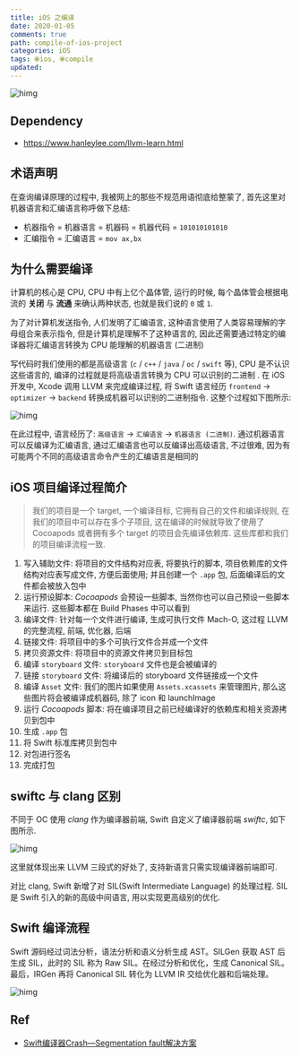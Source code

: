 ```yaml
---
title: iOS 之编译
date: 2020-01-05
comments: true
path: compile-of-ios-project
categories: iOS
tags: ⦿ios, ⦿compile
updated:
---
```


![himg](https://a.hanleylee.com/HKMS/2020-02-29-LLVM.png?x-oss-process=style/WaMa)

<!-- more -->

## Dependency

<!-- ../basic/blog-llvm-learn.md -->
- <https://www.hanleylee.com/llvm-learn.html>

## 术语声明

在查询编译原理的过程中, 我被网上的那些不规范用语彻底给整蒙了, 首先这里对机器语言和汇编语言称呼做下总结:

- 机器指令 = 机器语言 = 机器码 = 机器代码 = `101010101010`
- 汇编指令 = 汇编语言 = `mov ax,bx`

## 为什么需要编译

计算机的核心是 CPU, CPU 中有上亿个晶体管, 运行的时候, 每个晶体管会根据电流的 **关闭** 与 **流通** 来确认两种状态, 也就是我们说的 `0` 或 `1`.

为了对计算机发送指令, 人们发明了汇编语言, 这种语言使用了人类容易理解的字母组合来表示指令, 但是计算机是理解不了这种语言的, 因此还需要通过特定的编译器将汇编语言转换为 CPU 能理解的机器语言 (二进制)

写代码时我们使用的都是高级语言 (`c` / `c++` / `java` / `oc` / `swift` 等), CPU 是不认识这些语言的, 编译的过程就是将高级语言转换为 CPU 可以识别的二进制 . 在 iOS 开发中, Xcode 调用 LLVM 来完成编译过程, 将 Swift 语言经历 `frontend` -> `optimizer` -> `backend` 转换成机器可以识别的二进制指令. 这整个过程如下图所示:

![himg](https://a.hanleylee.com/HKMS/2020-02-29-LLVM.png?x-oss-process=style/WaMa)

在此过程中, 语言经历了: `高级语言` -> `汇编语言` -> `机器语言 (二进制)`. 通过机器语言可以反编译为汇编语言, 通过汇编语言也可以反编译出高级语言, 不过很难, 因为有可能两个不同的高级语言命令产生的汇编语言是相同的

## iOS 项目编译过程简介

> 我们的项目是一个 target, 一个编译目标, 它拥有自己的文件和编译规则, 在我们的项目中可以存在多个子项目, 这在编译的时候就导致了使用了 Cocoapods 或者拥有多个 target 的项目会先编译依赖库. 这些库都和我们的项目编译流程一致.

1. 写入辅助文件: 将项目的文件结构对应表, 将要执行的脚本, 项目依赖库的文件结构对应表写成文件, 方便后面使用; 并且创建一个 `.app` 包, 后面编译后的文件都会被放入包中
2. 运行预设脚本: *Cocoapods* 会预设一些脚本, 当然你也可以自己预设一些脚本来运行. 这些脚本都在 Build Phases 中可以看到
3. 编译文件: 针对每一个文件进行编译, 生成可执行文件 Mach-O, 这过程 LLVM 的完整流程, 前端, 优化器, 后端
4. 链接文件: 将项目中的多个可执行文件合并成一个文件
5. 拷贝资源文件: 将项目中的资源文件拷贝到目标包
6. 编译 `storyboard` 文件: `storyboard` 文件也是会被编译的
7. 链接 `storyboard` 文件: 将编译后的 storyboard 文件链接成一个文件
8. 编译 `Asset` 文件: 我们的图片如果使用 `Assets.xcassets` 来管理图片, 那么这些图片将会被编译成机器码, 除了 icon 和 launchImage
9. 运行 *Cocoapods* 脚本: 将在编译项目之前已经编译好的依赖库和相关资源拷贝到包中
10. 生成 `.app` 包
11. 将 Swift 标准库拷贝到包中
12. 对包进行签名
13. 完成打包

## swiftc 与 clang 区别

不同于 OC 使用 *clang* 作为编译器前端, Swift 自定义了编译器前端 *swiftc*, 如下图所示.

![himg](https://a.hanleylee.com/HKMS/2021-10-06083356.jpg?x-oss-process=style/WaMa)

这里就体现出来 LLVM 三段式的好处了, 支持新语言只需实现编译器前端即可.

对比 clang, Swift 新增了对 SIL(Swift Intermediate Language) 的处理过程. SIL 是 Swift 引入的新的高级中间语言, 用以实现更高级别的优化.

## Swift 编译流程

Swift 源码经过词法分析，语法分析和语义分析生成 AST。SILGen 获取 AST 后生成 SIL，此时的 SIL 称为 Raw SIL。在经过分析和优化，生成 Canonical SIL。最后，IRGen 再将 Canonical SIL 转化为 LLVM IR 交给优化器和后端处理。

![himg](https://a.hanleylee.com/HKMS/2021-10-06084435.jpg?x-oss-process=style/WaMa)

## Ref

- [Swift编译器Crash—Segmentation fault解决方案](https://mp.weixin.qq.com/s/FSlJKnC0y51nsLDp1B3tXg)
